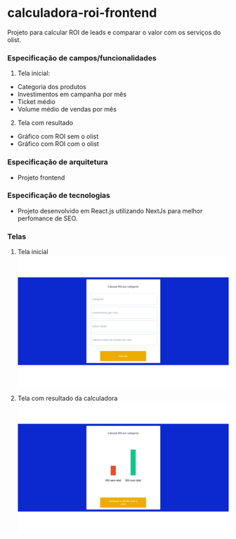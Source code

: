 # calculadora-roi-frontend
Projeto para calcular ROI de leads e comparar o valor com os serviços do olist.

### Especificação de campos/funcionalidades
1. Tela inicial:
* Categoria dos produtos
* Investimentos em campanha por mês
* Ticket médio
* Volume médio de vendas por mês

2. Tela com resultado
* Gráfico com ROI sem o olist
* Gráfico com ROI com o olist

### Especificação de arquitetura
* Projeto frontend

### Especificação de tecnologias
* Projeto desenvolvido em React.js utilizando NextJs para melhor perfomance de SEO.

### Telas
1. Tela inicial
![](images/tela_inicial.jpg)

2. Tela com resultado da calculadora
![](images/tela_com_resultado.jpg)